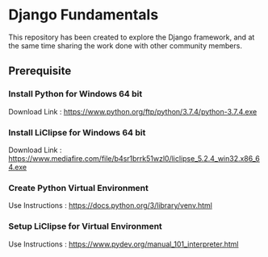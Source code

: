 Django Fundamentals
===================

This repository has been created to explore the Django framework, and at the
same time sharing the work done with other community members.

Prerequisite
------------

### Install Python for Windows 64 bit

Download Link : <https://www.python.org/ftp/python/3.7.4/python-3.7.4.exe>

### Install LiClipse for Windows 64 bit

Download Link :
<https://www.mediafire.com/file/b4sr1brrk51wzl0/liclipse_5.2.4_win32.x86_64.exe>

### Create Python Virtual Environment 

Use Instructions : <https://docs.python.org/3/library/venv.html>

### Setup LiClipse for Virtual Environment

Use Instructions : <https://www.pydev.org/manual_101_interpreter.html>

